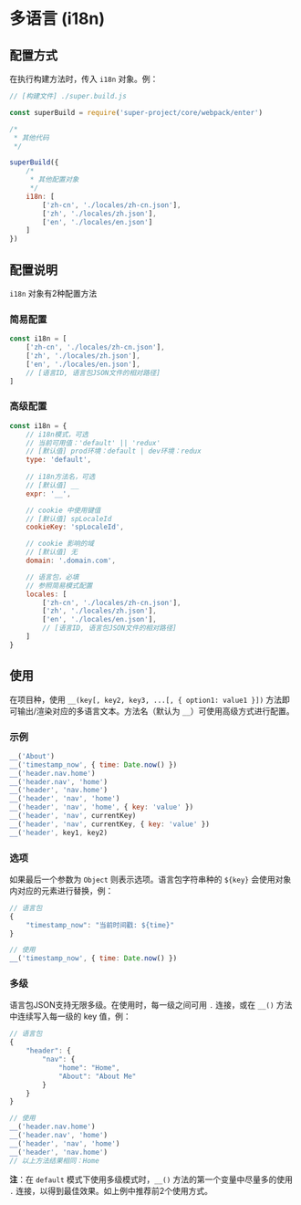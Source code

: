 # 多语言 (i18n)

## 配置方式

在执行构建方法时，传入 `i18n` 对象。例：

```javascript
// [构建文件] ./super.build.js

const superBuild = require('super-project/core/webpack/enter')

/*
 * 其他代码
 */

superBuild({
    /*
     * 其他配置对象
     */
    i18n: [
        ['zh-cn', './locales/zh-cn.json'],
        ['zh', './locales/zh.json'],
        ['en', './locales/en.json']
    ]
})
```

## 配置说明

`i18n` 对象有2种配置方法

### 简易配置

```javascript
const i18n = [
    ['zh-cn', './locales/zh-cn.json'],
    ['zh', './locales/zh.json'],
    ['en', './locales/en.json'],
    // [语言ID, 语言包JSON文件的相对路径]
]
```

### 高级配置

```javascript
const i18n = {
    // i18n模式，可选
    // 当前可用值：'default' || 'redux'
    // [默认值] prod环境：default | dev环境：redux
    type: 'default',
    
    // i18n方法名，可选
    // [默认值] __
    expr: '__',

    // cookie 中使用键值
    // [默认值] spLocaleId
    cookieKey: 'spLocaleId',

    // cookie 影响的域
    // [默认值] 无
    domain: '.domain.com',

    // 语言包，必填
    // 参照简易模式配置
    locales: [
        ['zh-cn', './locales/zh-cn.json'],
        ['zh', './locales/zh.json'],
        ['en', './locales/en.json'],
        // [语言ID, 语言包JSON文件的相对路径]
    ]
}
```

## 使用

在项目种，使用 `__(key[, key2, key3, ...[, { option1: value1 }])` 方法即可输出/渲染对应的多语言文本。方法名（默认为 `__`）可使用高级方式进行配置。

### 示例

```javascript
__('About')
__('timestamp_now', { time: Date.now() })
__('header.nav.home')
__('header.nav', 'home')
__('header', 'nav.home')
__('header', 'nav', 'home')
__('header', 'nav', 'home', { key: 'value' })
__('header', 'nav', currentKey)
__('header', 'nav', currentKey, { key: 'value' })
__('header', key1, key2)
```

### 选项

如果最后一个参数为 `Object` 则表示选项。语言包字符串种的 `${key}` 会使用对象内对应的元素进行替换，例：

```javascript
// 语言包
{
    "timestamp_now": "当前时间戳: ${time}"
}

// 使用
__('timestamp_now', { time: Date.now() })
```

### 多级

语言包JSON支持无限多级。在使用时，每一级之间可用 `.` 连接，或在 `__()` 方法中连续写入每一级的 key 值，例：


```javascript
// 语言包
{
    "header": {
        "nav": {
            "home": "Home",
            "About": "About Me"
        }
    }
}

// 使用
__('header.nav.home')
__('header.nav', 'home')
__('header', 'nav', 'home')
__('header', 'nav.home')
// 以上方法结果相同：Home
```

**注**：在 `default` 模式下使用多级模式时，`__()` 方法的第一个变量中尽量多的使用 `.` 连接，以得到最佳效果。如上例中推荐前2个使用方式。
